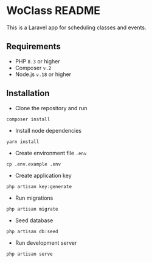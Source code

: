 # WoClass README

This is a Laravel app for scheduling classes and events.


## Requirements

- PHP `8.3` or higher
- Composer `v.2`
- Node.js `v.18` or higher

## Installation

- Clone the repository and run
```shell
composer install
```
- Install node dependencies
```shell
yarn install
```

- Create environment file `.env`
```shell
cp .env.example .env
```

- Create application key
```shell
php artisan key:generate
```

- Run migrations
```shell
php artisan migrate
```

- Seed database
```shell
php artisan db:seed
```

- Run development server
```shell
php artisan serve
```
